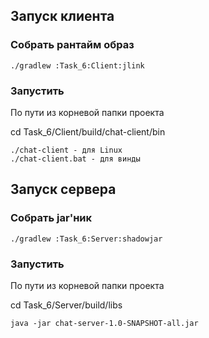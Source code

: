 ## Запуск клиента
### Собрать рантайм образ
    ./gradlew :Task_6:Client:jlink
### Запустить 
По пути из корневой папки проекта 

cd Task_6/Client/build/chat-client/bin
    
    ./chat-client - для Linux
    ./chat-client.bat - для винды

## Запуск сервера
### Собрать jar'ник
    ./gradlew :Task_6:Server:shadowjar
### Запустить
По пути из корневой папки проекта

cd Task_6/Server/build/libs

    java -jar chat-server-1.0-SNAPSHOT-all.jar
